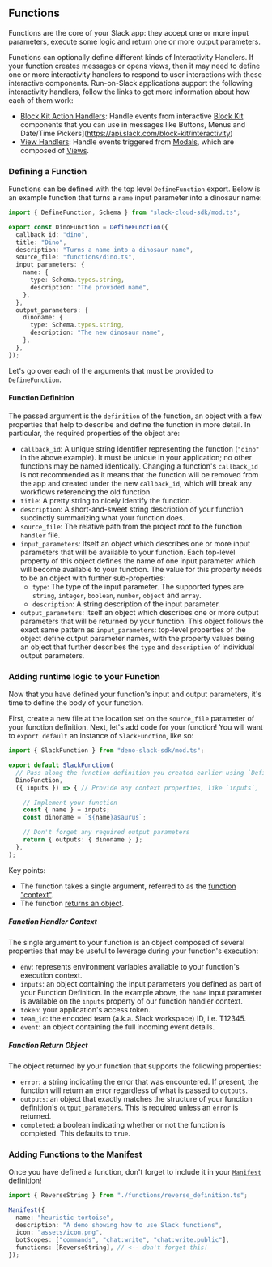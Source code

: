 ## Functions

Functions are the core of your Slack app: they accept one or more input
parameters, execute some logic and return one or more output parameters.

Functions can optionally define different kinds of Interactivity Handlers. If your
function creates messages or opens views, then it may need to define one or more
interactivity handlers to respond to user interactions with these interactive components.
Run-on-Slack applications support the following interactivity handlers, follow the links
to get more information about how each of them work:

- [Block Kit Action Handlers][action-handlers]: Handle events from interactive [Block Kit][block-kit]
  components that you can use in messages like
  Buttons, Menus and Date/Time Pickers](https://api.slack.com/block-kit/interactivity)
- [View Handlers][view-handlers]: Handle events triggered from [Modals][modals],
  which are composed of [Views][views].

### Defining a Function

Functions can be defined with the top level `DefineFunction` export. Below is an
example function that turns a `name` input parameter into a dinosaur name:

```ts
import { DefineFunction, Schema } from "slack-cloud-sdk/mod.ts";

export const DinoFunction = DefineFunction({
  callback_id: "dino",
  title: "Dino",
  description: "Turns a name into a dinosaur name",
  source_file: "functions/dino.ts",
  input_parameters: {
    name: {
      type: Schema.types.string,
      description: "The provided name",
    },
  },
  output_parameters: {
    dinoname: {
      type: Schema.types.string,
      description: "The new dinosaur name",
    },
  },
});
```

Let's go over each of the arguments that must be provided to `DefineFunction`.

#### Function Definition

The passed argument is the `definition` of the function, an object with a few
properties that help to describe and define the function in more detail. In
particular, the required properties of the object are:

- `callback_id`: A unique string identifier representing the function (`"dino"`
  in the above example). It must be unique in your application; no other
  functions may be named identically. Changing a function's `callback_id` is not
  recommended as it means that the function will be removed from the app and
  created under the new `callback_id`, which will break any workflows
  referencing the old function.
- `title`: A pretty string to nicely identify the function.
- `description`: A short-and-sweet string description of your function
  succinctly summarizing what your function does.
- `source_file`: The relative path from the project root to the function
  `handler` file.
- `input_parameters`: Itself an object which describes one or more input
  parameters that will be available to your function. Each top-level property of
  this object defines the name of one input parameter which will become
  available to your function. The value for this property needs to be an object
  with further sub-properties:
  - `type`: The type of the input parameter. The supported types are `string`,
    `integer`, `boolean`, `number`, `object` and `array`.
  - `description`: A string description of the input parameter.
- `output_parameters`: Itself an object which describes one or more output
  parameters that will be returned by your function. This object follows the
  exact same pattern as `input_parameters`: top-level properties of the object
  define output parameter names, with the property values being an object that
  further describes the `type` and `description` of individual output
  parameters.

### Adding runtime logic to your Function

Now that you have defined your function's input and output parameters, it's time
to define the body of your function.

First, create a new file at the location set on the `source_file` parameter of your
function definition. Next, let's add code for your function! You will want to
`export default` an instance of `SlackFunction`, like so:

```typescript
import { SlackFunction } from "deno-slack-sdk/mod.ts";

export default SlackFunction(
  // Pass along the function definition you created earlier using `DefineFunction`
  DinoFunction,
  ({ inputs }) => { // Provide any context properties, like `inputs`, `env`, or `token`

    // Implement your function
    const { name } = inputs;
    const dinoname = `${name}asaurus`;

    // Don't forget any required output parameters
    return { outputs: { dinoname } };
  },
);
```

Key points:

- The function takes a single argument, referred to as the
  [function "context"](#function-handler-context).
- The function [returns an object](#function-return-object).

##### Function Handler Context

The single argument to your function is an object composed of several properties
that may be useful to leverage during your function's execution:

- `env`: represents environment variables available to your function's execution
  context.
- `inputs`: an object containing the input parameters you defined as part of
  your Function Definition. In the example above, the `name` input parameter is
  available on the `inputs` property of our function handler context.
- `token`: your application's access token.
- `team_id`: the encoded team (a.k.a. Slack workspace) ID, i.e. T12345.
- `event`: an object containing the full incoming event details.

##### Function Return Object

The object returned by your function that supports the following properties:

- `error`: a string indicating the error that was encountered. If present, the
  function will return an error regardless of what is passed to `outputs`.
- `outputs`: an object that exactly matches the structure of your function
  definition's `output_parameters`. This is required unless an `error` is
  returned.
- `completed`: a boolean indicating whether or not the function is completed.
  This defaults to `true`.

### Adding Functions to the Manifest

Once you have defined a function, don't forget to include it in your
[`Manifest`][manifest] definition!

```ts
import { ReverseString } from "./functions/reverse_definition.ts";

Manifest({
  name: "heuristic-tortoise",
  description: "A demo showing how to use Slack functions",
  icon: "assets/icon.png",
  botScopes: ["commands", "chat:write", "chat:write.public"],
  functions: [ReverseString], // <-- don't forget this!
});
```

[manifest]: ./manifest.md
[action-handlers]: ./functions-action-handlers.md
[view-handlers]: ./functions-view-handlers.md
[block-kit]: https://api.slack.com/block-kit
[modals]: https://api.slack.com/surfaces/modals
[views]: https://api.slack.com/surfaces/modals/using

